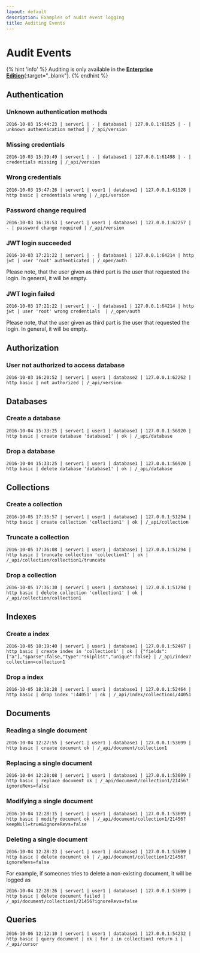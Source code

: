 ```yaml
---
layout: default
description: Examples of audit event logging
title: Auditing Events
---
```

Audit Events
============

{% hint 'info' %}
Auditing is only available in the
[**Enterprise Edition**](https://www.arangodb.com/enterprise-server/){:target="_blank"}.
{% endhint %}

Authentication
--------------

### Unknown authentication methods

```
2016-10-03 15:44:23 | server1 | - | database1 | 127.0.0.1:61525 | - | unknown authentication method | /_api/version
```

### Missing credentials

```
2016-10-03 15:39:49 | server1 | - | database1 | 127.0.0.1:61498 | - | credentials missing | /_api/version
```

### Wrong credentials

```
2016-10-03 15:47:26 | server1 | user1 | database1 | 127.0.0.1:61528 | http basic | credentials wrong | /_api/version
```

### Password change required

```
2016-10-03 16:18:53 | server1 | user1 | database1 | 127.0.0.1:62257 | - | password change required | /_api/version
```

### JWT login succeeded

```
2016-10-03 17:21:22 | server1 | - | database1 | 127.0.0.1:64214 | http jwt | user 'root' authenticated | /_open/auth
```

Please note, that the user given as third part is the user that requested
the login. In general, it will be empty.

### JWT login failed

```
2016-10-03 17:21:22 | server1 | - | database1 | 127.0.0.1:64214 | http jwt | user 'root' wrong credentials  | /_open/auth
```

Please note, that the user given as third part is the user that requested
the login. In general, it will be empty.

Authorization
-------------

### User not authorized to access database

```
2016-10-03 16:20:52 | server1 | user1 | database2 | 127.0.0.1:62262 | http basic | not authorized | /_api/version
```

Databases
---------

### Create a database

```
2016-10-04 15:33:25 | server1 | user1 | database1 | 127.0.0.1:56920 | http basic | create database 'database1' | ok | /_api/database
```

### Drop a database

```
2016-10-04 15:33:25 | server1 | user1 | database1 | 127.0.0.1:56920 | http basic | delete database 'database1' | ok | /_api/database
```

Collections
-----------

### Create a collection

```
2016-10-05 17:35:57 | server1 | user1 | database1 | 127.0.0.1:51294 | http basic | create collection 'collection1' | ok | /_api/collection
```

### Truncate a collection

```
2016-10-05 17:36:08 | server1 | user1 | database1 | 127.0.0.1:51294 | http basic | truncate collection 'collection1' | ok | /_api/collection/collection1/truncate
```

### Drop a collection

```
2016-10-05 17:36:30 | server1 | user1 | database1 | 127.0.0.1:51294 | http basic | delete collection 'collection1' | ok | /_api/collection/collection1
```

Indexes
-------

### Create a index

```
2016-10-05 18:19:40 | server1 | user1 | database1 | 127.0.0.1:52467 | http basic | create index in 'collection1' | ok | {"fields":["a"],"sparse":false,"type":"skiplist","unique":false} | /_api/index?collection=collection1
```

### Drop a index

```
2016-10-05 18:18:28 | server1 | user1 | database1 | 127.0.0.1:52464 | http basic | drop index ':44051' | ok | /_api/index/collection1/44051
```

Documents
---------

### Reading a single document

```
2016-10-04 12:27:55 | server1 | user1 | database1 | 127.0.0.1:53699 | http basic | create document ok | /_api/document/collection1
```

### Replacing a single document

```
2016-10-04 12:28:08 | server1 | user1 | database1 | 127.0.0.1:53699 | http basic | replace document ok | /_api/document/collection1/21456?ignoreRevs=false
```

### Modifying a single document

```
2016-10-04 12:28:15 | server1 | user1 | database1 | 127.0.0.1:53699 | http basic | modify document ok | /_api/document/collection1/21456?keepNull=true&ignoreRevs=false
```

### Deleting a single document

```
2016-10-04 12:28:23 | server1 | user1 | database1 | 127.0.0.1:53699 | http basic | delete document ok | /_api/document/collection1/21456?ignoreRevs=false
```

For example, if someones tries to delete a non-existing document, it will be logged as

```
2016-10-04 12:28:26 | server1 | user1 | database1 | 127.0.0.1:53699 | http basic | delete document failed | /_api/document/collection1/21456?ignoreRevs=false
```

Queries
-------

```
2016-10-06 12:12:10 | server1 | user1 | database1 | 127.0.0.1:54232 | http basic | query document | ok | for i in collection1 return i | /_api/cursor
```
